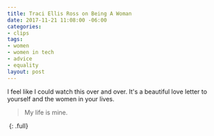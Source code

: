 ```yaml
---
title: Traci Ellis Ross on Being A Woman
date: 2017-11-21 11:08:00 -06:00
categories:
- clips
tags:
- women
- women in tech
- advice
- equality
layout: post
---
```


I feel like I could watch this over and over. It's a beautiful love letter to yourself and the women in your lives.
> My life is mine.

﻿﻿﻿﻿﻿﻿﻿﻿﻿<script async src="//player-backend.cnevids.com/script/video/5a0a2a62148bb036f9000026.js?iu=/3379/glamour.dart/share"></script>
{: .full}
